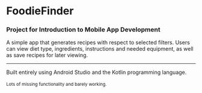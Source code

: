 # FoodieFinder
<h3>Project for Introduction to Mobile App Development</h3>
A simple app that generates recipes with respect to selected filters. Users can view diet type, ingredients, instructions and needed equipment, as well as save recipes for later viewing.
<hr/>
Built entirely using Android Studio and the Kotlin programming language.
<br/>
<br/>
<sub>Lots of missing functionality and barely working.</sub>
